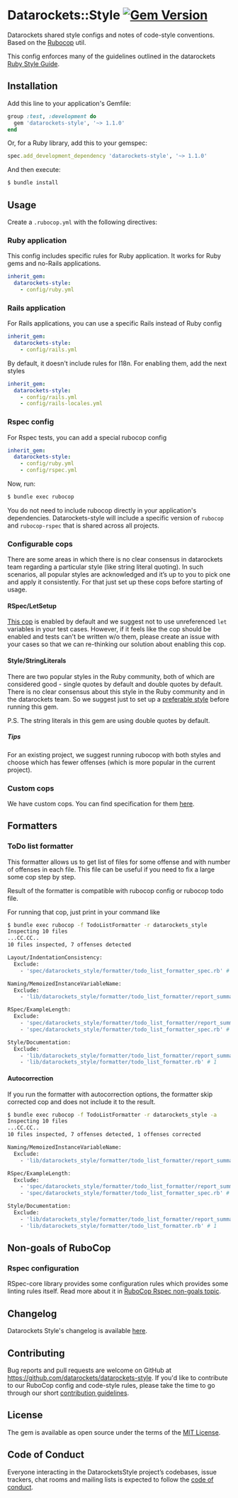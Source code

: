 # Datarockets::Style [![Gem Version](https://badge.fury.io/rb/datarockets-style.svg)](https://badge.fury.io/rb/datarockets-style)

Datarockets shared style configs and notes of code-style conventions. Based on the [Rubocop](https://github.com/rubocop-hq/rubocop) util.

This config enforces many of the guidelines outlined in the datarockets [Ruby Style Guide](doc/STYLE_GUIDE.md).

## Installation

Add this line to your application's Gemfile:

```ruby
group :test, :development do
  gem 'datarockets-style', '~> 1.1.0'
end
```

Or, for a Ruby library, add this to your gemspec:

```ruby
spec.add_development_dependency 'datarockets-style', '~> 1.1.0'
```

And then execute:

```bash
$ bundle install
```

## Usage

Create a `.rubocop.yml` with the following directives:


### Ruby application

This config includes specific rules for Ruby application. It works for Ruby gems and no-Rails applications.

```yaml
inherit_gem:
  datarockets-style:
    - config/ruby.yml
```

### Rails application

For Rails applications, you can use a specific Rails instead of Ruby config

```yaml
inherit_gem:
  datarockets-style:
    - config/rails.yml
```

By default, it doesn't include rules for I18n. For enabling them, add the next styles

```yaml
inherit_gem:
  datarockets-style:
    - config/rails.yml
    - config/rails-locales.yml
```

### Rspec config

For Rspec tests, you can add a special rubocop config

```yaml
inherit_gem:
  datarockets-style:
    - config/ruby.yml
    - config/rspec.yml
```

Now, run:

```bash
$ bundle exec rubocop
```

You do not need to include rubocop directly in your application's dependencies. Datarockets-style will include a specific version of `rubocop` and `rubocop-rspec` that is shared across all projects.

### Configurable cops

There are some areas in which there is no clear consensus in datarockets team regarding a particular style (like string literal quoting).
In such scenarios, all popular styles are acknowledged and it’s up to you to pick one and apply it consistently.
For that just set up these cops before starting of usage.

#### RSpec/LetSetup

[This cop](https://rubocop-rspec.readthedocs.io/en/latest/cops_rspec/#rspecletsetup) is enabled by default and we suggest not to use unreferenced `let` variables in your test cases.
However, if it feels like the cop should be enabled and tests can't be written w/o them, please create an issue with your cases so that we can re-thinking our solution about enabling this cop.

#### Style/StringLiterals

There are two popular styles in the Ruby community, both of which are considered good - single quotes by default and double quotes by default.
There is no clear consensus about this style in the Ruby community and in the datarockets team.
So we suggest just to set up a [preferable style](https://rubocop.readthedocs.io/en/latest/cops_style/#stylestringliterals) before running this gem.

P.S. The string literals in this gem are using double quotes by default.

##### Tips

For an existing project, we suggest running rubocop with both styles and choose which has fewer offenses (which is more popular in the current project).

### Custom cops

We have custom cops. You can find specification for them [here](manual).

## Formatters

### ToDo list formatter

This formatter allows us to get list of files for some offense and with number of offenses in each file. This file can be useful if you need to fix a large some cop step by step.

Result of the formatter is compatible with rubocop config or rubocop todo file.

For running that cop, just print in your command like

```bash
$ bundle exec rubocop -f TodoListFormatter -r datarockets_style
Inspecting 10 files
...CC.CC..
10 files inspected, 7 offenses detected

Layout/IndentationConsistency:
  Exclude:
    - 'spec/datarockets_style/formatter/todo_list_formatter_spec.rb' # 1

Naming/MemoizedInstanceVariableName:
  Exclude:
    - 'lib/datarockets_style/formatter/todo_list_formatter/report_summary.rb' # 1

RSpec/ExampleLength:
  Exclude:
    - 'spec/datarockets_style/formatter/todo_list_formatter/report_summary_spec.rb' # 1
    - 'spec/datarockets_style/formatter/todo_list_formatter_spec.rb' # 2

Style/Documentation:
  Exclude:
    - 'lib/datarockets_style/formatter/todo_list_formatter/report_summary.rb' # 1
    - 'lib/datarockets_style/formatter/todo_list_formatter.rb' # 1
```

#### Autocorrection

If you run the formatter with autocorrection options, the formatter skip corrected cop and does not include it to the result.

```bash
$ bundle exec rubocop -f TodoListFormatter -r datarockets_style -a
Inspecting 10 files
...CC.CC..
10 files inspected, 7 offenses detected, 1 offenses corrected

Naming/MemoizedInstanceVariableName:
  Exclude:
    - 'lib/datarockets_style/formatter/todo_list_formatter/report_summary.rb' # 1

RSpec/ExampleLength:
  Exclude:
    - 'spec/datarockets_style/formatter/todo_list_formatter/report_summary_spec.rb' # 1
    - 'spec/datarockets_style/formatter/todo_list_formatter_spec.rb' # 2

Style/Documentation:
  Exclude:
    - 'lib/datarockets_style/formatter/todo_list_formatter/report_summary.rb' # 1
    - 'lib/datarockets_style/formatter/todo_list_formatter.rb' # 1
```

## Non-goals of RuboCop

### Rspec configuration

RSpec-core library provides some configuration rules which provides some linting rules itself. Read more about it in [RuboCop Rspec non-goals topic](https://github.com/rubocop-hq/rubocop-rspec#non-goals-of-rubocop-rspec).

## Changelog

Datarockets Style's changelog is available [here](CHANGELOG.md).

## Contributing

Bug reports and pull requests are welcome on GitHub at https://github.com/datarockets/datarockets-style. If you'd like to contribute to our RuboCop config and code-style rules, please take the time to go through our short [contribution guidelines](CONTRIBUTING.md).


## License

The gem is available as open source under the terms of the [MIT License](https://opensource.org/licenses/MIT).

## Code of Conduct

Everyone interacting in the DatarocketsStyle project’s codebases, issue trackers, chat rooms and mailing lists is expected to follow the [code of conduct](CODE_OF_CONDUCT.md).
